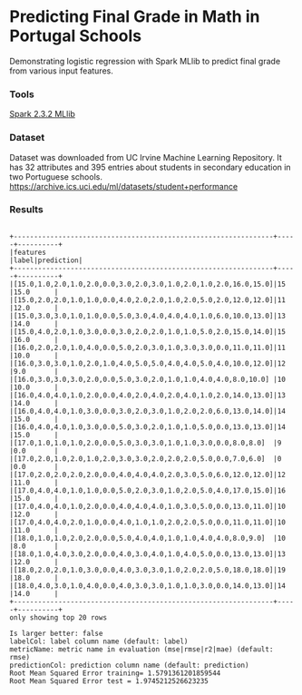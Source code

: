 # Predicting Final Grade in Math in Portugal Schools

Demonstrating logistic regression with Spark MLlib to predict final grade from various input features.

### Tools

[Spark 2.3.2 MLlib](https://spark.apache.org/docs/latest/ml-guide.html)

### Dataset

Dataset was downloaded from UC Irvine Machine Learning Repository. It has 32 attributes and 395 entries about students in secondary education in two Portuguese schools.
https://archive.ics.uci.edu/ml/datasets/student+performance

### Results

<pre><code>
+----------------------------------------------------------------+-----+----------+
|features                                                        |label|prediction|
+----------------------------------------------------------------+-----+----------+
|[15.0,1.0,2.0,1.0,2.0,0.0,3.0,2.0,3.0,1.0,2.0,1.0,2.0,16.0,15.0]|15   |15.0      |
|[15.0,2.0,2.0,1.0,1.0,0.0,4.0,2.0,2.0,1.0,2.0,5.0,2.0,12.0,12.0]|11   |12.0      |
|[15.0,3.0,3.0,1.0,1.0,0.0,5.0,3.0,4.0,4.0,4.0,1.0,6.0,10.0,13.0]|13   |14.0      |
|[15.0,4.0,2.0,1.0,3.0,0.0,3.0,2.0,2.0,1.0,1.0,5.0,2.0,15.0,14.0]|15   |16.0      |
|[16.0,2.0,2.0,1.0,4.0,0.0,5.0,2.0,3.0,1.0,3.0,3.0,0.0,11.0,11.0]|11   |10.0      |
|[16.0,3.0,3.0,1.0,2.0,1.0,4.0,5.0,5.0,4.0,4.0,5.0,4.0,10.0,12.0]|12   |9.0       |
|[16.0,3.0,3.0,3.0,2.0,0.0,5.0,3.0,2.0,1.0,1.0,4.0,4.0,8.0,10.0] |10   |10.0      |
|[16.0,4.0,4.0,1.0,2.0,0.0,4.0,2.0,4.0,2.0,4.0,1.0,2.0,14.0,13.0]|13   |14.0      |
|[16.0,4.0,4.0,1.0,3.0,0.0,3.0,2.0,3.0,1.0,2.0,2.0,6.0,13.0,14.0]|14   |15.0      |
|[16.0,4.0,4.0,1.0,3.0,0.0,5.0,3.0,2.0,1.0,1.0,5.0,0.0,13.0,13.0]|14   |15.0      |
|[17.0,1.0,1.0,1.0,2.0,0.0,5.0,3.0,3.0,1.0,1.0,3.0,0.0,8.0,8.0]  |9    |0.0       |
|[17.0,2.0,1.0,2.0,1.0,2.0,3.0,3.0,2.0,2.0,2.0,5.0,0.0,7.0,6.0]  |0    |0.0       |
|[17.0,2.0,2.0,2.0,2.0,0.0,4.0,4.0,4.0,2.0,3.0,5.0,6.0,12.0,12.0]|12   |11.0      |
|[17.0,4.0,4.0,1.0,1.0,0.0,5.0,2.0,3.0,1.0,2.0,5.0,4.0,17.0,15.0]|16   |15.0      |
|[17.0,4.0,4.0,1.0,2.0,0.0,4.0,4.0,4.0,1.0,3.0,5.0,0.0,13.0,11.0]|10   |12.0      |
|[17.0,4.0,4.0,2.0,1.0,0.0,4.0,1.0,1.0,2.0,2.0,5.0,0.0,11.0,11.0]|10   |11.0      |
|[18.0,1.0,1.0,2.0,2.0,0.0,5.0,4.0,4.0,1.0,1.0,4.0,4.0,8.0,9.0]  |10   |8.0       |
|[18.0,1.0,4.0,3.0,2.0,0.0,4.0,3.0,4.0,1.0,4.0,5.0,0.0,13.0,13.0]|13   |12.0      |
|[18.0,2.0,2.0,1.0,3.0,0.0,4.0,3.0,3.0,1.0,2.0,2.0,5.0,18.0,18.0]|19   |18.0      |
|[18.0,4.0,3.0,1.0,4.0,0.0,4.0,3.0,3.0,1.0,1.0,3.0,0.0,14.0,13.0]|14   |14.0      |
+----------------------------------------------------------------+-----+----------+
only showing top 20 rows

Is larger better: false
labelCol: label column name (default: label)
metricName: metric name in evaluation (mse|rmse|r2|mae) (default: rmse)
predictionCol: prediction column name (default: prediction)
Root Mean Squared Error training= 1.5791361201859544
Root Mean Squared Error test = 1.9745212526623235

</code></pre>